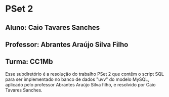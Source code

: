 # PSet 2
## Aluno: Caio Tavares Sanches
## Professor: Abrantes Araújo Silva Filho
## Turma: CC1Mb

Esse subdiretório é a resolução do trabalho PSet 2 que contêm o script SQL para ser implementado no banco de dados "uvv" do modelo MySQL, aplicado pelo professor Abrantes Araújo Silva filho, e resolvido por Caio Tavares Sanches.
